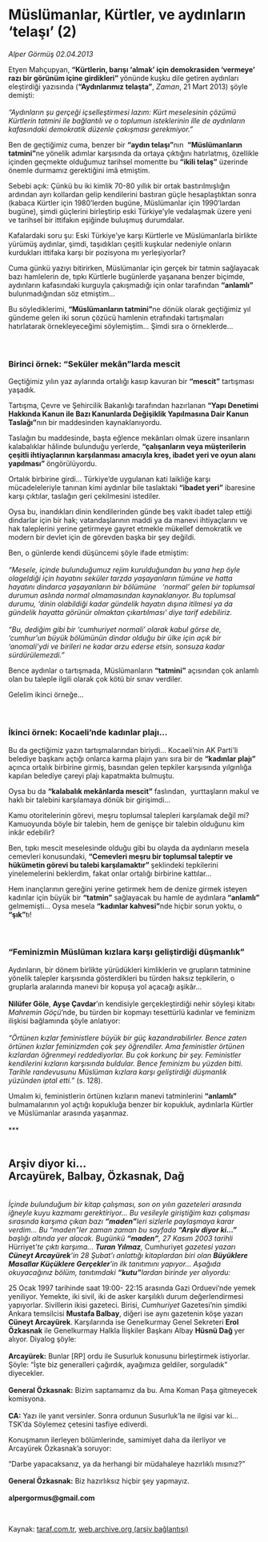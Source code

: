 # Müslümanlar, Kürtler, ve aydınların ‘telaşı’ (2)

*Alper Görmüş 02.04.2013*

<div class="yazi"><p>Etyen Mahçupyan, <b>“Kürtlerin, barışı ‘almak’ için demokrasiden ‘vermeye’ razı bir görünüm içine girdikleri” </b>yönünde<b> </b>kuşku dile getiren aydınları eleştirdiği yazısında (<b>“Aydınlarımız telaşta”</b>, <i>Zaman</i>, 21 Mart 2013) şöyle demişti:<br/><br/><i>“Aydınların şu gerçeği içselleştirmesi lazım: Kürt meselesinin çözümü Kürtlerin tatmini ile bağlantılı ve o toplumun isteklerinin ille de aydınların kafasındaki demokratik düzenle çakışması gerekmiyor.” </i></p>
<p>Ben de geçtiğimiz cuma, benzer bir <b>“aydın telaşı”</b>nın  <b>“Müslümanların tatmini”</b>ne yönelik adımlar karşısında da ortaya çıktığını hatırlatmış, özellikle içinden geçmekte olduğumuz tarihsel momentte bu <b>“ikili telaş”</b> üzerinde önemle durmamız gerektiğini imâ etmiştim.</p>
<p>Sebebi açık: Çünkü bu iki kimlik 70-80 yıllık bir ortak bastırılmışlığın ardından ayrı kollardan gelip kendilerini bastıran güçle hesaplaştıktan sonra (kabaca Kürtler için 1980’lerden bugüne, Müslümanlar için 1990’lardan bugüne), şimdi güçlerini birleştirip eski Türkiye’yle vedalaşmak üzere yeni ve tarihsel bir ittifakın eşiğinde buluşmuş durumdalar.</p>
<p>Kafalardaki soru şu: Eski Türkiye’ye karşı Kürtlerle ve Müslümanlarla birlikte yürümüş aydınlar, şimdi, taşıdıkları çeşitli kuşkular nedeniyle onların kurdukları ittifaka karşı bir pozisyona mı yerleşiyorlar? </p>
<p>Cuma günkü yazıyı bitirirken, Müslümanlar için gerçek bir tatmin sağlayacak bazı hamlelerin de, tıpkı Kürtlerle bugünlerde yaşanana benzer biçimde, aydınların kafasındaki kurguyla çakışmadığı için onlar tarafından <b>“anlamlı”</b> bulunmadığından söz etmiştim... </p>
<p>Bu söylediklerimi, <b>“Müslümanların tatmini”</b>ne dönük olarak geçtiğimiz yıl gündeme gelen iki sorun çözücü hamlenin etrafındaki tartışmaları hatırlatarak örnekleyeceğimi söylemiştim... Şimdi sıra o örneklerde...<br/><br/><br/></p>
<h3>Birinci örnek: “Seküler mekân”larda mescit</h3>
<p>Geçtiğimiz yılın yaz aylarında ortalığı kasıp kavuran bir <b>“mescit”</b> tartışması yaşadık. </p>
<p>Tartışma, Çevre ve Şehircilik Bakanlığı tarafından hazırlanan <b>“Yapı Denetimi Hakkında Kanun ile Bazı Kanunlarda Değişiklik Yapılmasına Dair Kanun Taslağı”</b>nın bir maddesinden kaynaklanıyordu.</p>
<p>Taslağın bu maddesinde, başta eğlence mekânları olmak üzere insanların kalabalıklar hâlinde bulunduğu yerlerde, <b>“çalışanların veya müşterilerin çeşitli ihtiyaçlarının karşılanması amacıyla kreş, ibadet yeri ve oyun alanı yapılması” </b>öngörülüyordu.</p>
<p>Ortalık birbirine girdi... Türkiye’de uygulanan kati laikliğe karşı mücadeleleriyle tanınan kimi aydınlar bile taslaktaki <b>“ibadet yeri”</b> ibaresine karşı çıktılar, taslağın geri çekilmesini istediler.</p>
<p>Oysa bu, inandıkları dinin kendilerinden günde beş vakit ibadet talep ettiği dindarlar için bir hak; vatandaşlarının maddi ya da manevi ihtiyaçlarını ve hak taleplerini yerine getirmeye gayret etmekle mükellef demokratik ve modern bir devlet için de görevden başka bir şey değildi. </p>
<p>Ben, o günlerde kendi düşüncemi şöyle ifade etmiştim:<br/><br/><i>“Mesele, içinde bulunduğumuz rejim kurulduğundan bu yana hep öyle olageldiği için hayatını seküler tarzda yaşayanların tümüne ve hatta hayatını dindarca yaşayanların bir bölümüne   ‘normal’ gelen bir toplumsal durumun aslında normal olmamasından kaynaklanıyor. Bu toplumsal durumu, ‘dinin olabildiği kadar gündelik hayatın dışına itilmesi ya da gündelik hayatta görünür olmaktan çıkartılması’ diye tarif edebiliriz.<br/><br/></i><i>“Bu, dediğim gibi bir ‘cumhuriyet normali’ olarak kabul görse de, ‘cumhur’un büyük bölümünün dindar olduğu bir ülke için açık bir ‘anomali’ydi ve birileri ne kadar arzu ederse etsin, sonsuza kadar sürdürülemezdi.” </i></p>
<p>Bence aydınlar o tartışmada, Müslümanların <b>“tatmini”</b> açısından çok anlamlı olan bu taleple ilgili olarak çok kötü bir sınav verdiler.</p>
<p>Gelelim ikinci örneğe...<br/><br/><br/></p>
<h3>İkinci örnek: Kocaeli’nde kadınlar plajı...</h3>
<p>Bu da geçtiğimiz yazın tartışmalarından biriydi... Kocaeli’nin AK Parti’li belediye başkanı açtığı onlarca karma plajın yanı sıra bir de <b>“kadınlar plajı”</b> açınca ortalık birbirine girmiş, basından gelen tepkiler karşısında yılgınlığa kapılan belediye çareyi plajı kapatmakta bulmuştu.</p>
<p>Oysa bu da <b>“kalabalık mekânlarda mescit”</b> faslından,  yurttaşların makul ve haklı bir talebini karşılamaya dönük bir girişimdi...</p>
<p>Kamu otoritelerinin görevi, meşru toplumsal talepleri karşılamak değil mi? Kamuoyunda böyle bir talebin, hem de genişçe bir talebin olduğunu kim inkâr edebilir? </p>
<p>Ben, tıpkı mescit meselesinde olduğu gibi bu olayda da aydınların mesela cemevleri konusundaki, <b>“Cemevleri meşru bir toplumsal taleptir ve hükümetin görevi bu talebi karşılamaktır” </b>şeklindeki tepkilerini yinelemelerini beklerdim, fakat onlar ortalığı birbirine kattılar...</p>
<p>Hem inançlarının gereğini yerine getirmek hem de denize girmek isteyen kadınlar için büyük bir <b>“tatmin”</b> sağlayacak bu hamle de aydınlara<b> “anlamlı”</b> gelmemişti... Oysa mesela <b>“kadınlar kahvesi”</b>nde hiçbir sorun yoktu, o <b>“şık”</b>tı!<br/><br/><br/></p>
<h3>“Feminizmin Müslüman kızlara karşı geliştirdiği düşmanlık”</h3>
<p>Aydınların, bir dönem birlikte yürüdükleri kimliklerin ve grupların tatminine yönelik talepler karşısında gösterdikleri bu türden haksız tepkilerin, o gruplarla aralarında manevi bir kopuşa yol açacağı aşikâr...<br/><br/><b>Nilüfer Göle</b>, <b>Ayşe Çavdar</b>’ın kendisiyle gerçekleştirdiği nehir söyleşi kitabı <i>Mahremin Göçü</i>’nde, bu türden bir kopmayı tesettürlü kadınlar ve feminizm ilişkisi bağlamında şöyle anlatıyor:<br/><br/><i>“Örtünen kızlar feministlere büyük bir güç kazandırabilirler. Bence zaten örtünen kızlar feminizmden çok şey öğrendiler. Ama feministler örtünen kızlardan öğrenmeyi reddediyorlar. Bu çok korkunç bir şey. Feministler kendilerini kızların karşısında buldular. Bence feminizm bu yüzden bitti. Tarihle randevusunu Müslüman kızlara karşı geliştirdiği düşmanlık yüzünden iptal etti.”</i> (s. 128).</p>
<p>Umalım ki, feministlerin örtünen kızların manevi tatminlerini <b>“anlamlı”</b> bulmamalarının yol açtığı kopukluğa benzer bir kopukluk, aydınlarla Kürtler ve Müslümanlar arasında yaşanmaz.<br/><br/>***<br/><br/></p>
<h2>Arşiv diyor ki... <br/>Arcayürek, Balbay, Özkasnak, Dağ</h2>
<p><i><br/>İçinde bulunduğum bir kitap çalışması, son on yılın gazeteleri arasında iğneyle kuyu kazmamı gerektiriyor... Bu vesileyle giriştiğim kazı çalışması sırasında karşıma çıkan bazı <b>“maden”</b>leri sizlerle paylaşmaya karar verdim... Bu “maden”ler zaman zaman bu sayfada <b>“Arşiv diyor ki...”</b> başlığı altında yer alacak. Bugünkü <b>“maden”</b>, 27 Kasım 2003 tarihli </i>Hürriyet<i>’te çıktı karşıma... <b>Turan Yılmaz</b>, </i>Cumhuriyet<i> gazetesi yazarı <b>Cüneyt Arcayürek</b>’in 28 Şubat’ı anlattığı kitaplardan biri olan <b>Büyüklere Masallar Küçüklere Gerçekler</b>’in ilk tanıtımını yapıyor... Aşağıda okuyacağınız bölüm, tanıtımdaki <b>“kutu”</b>lardan birinde yer alıyordu:    </i></p>
<p>25 Ocak 1997 tarihinde saat 19:00- 22:15 arasında Gazi Orduevi’nde yemek yeniliyor. Yemekte, iki sivil, iki de asker karşılıklı durum değerlendirmesi yapıyorlar. Sivillerin ikisi gazeteci. Birisi, <i>Cumhuriyet </i>Gazetesi’nin şimdiki Ankara temsilcisi <b>Mustafa Balbay</b>, diğeri ise aynı gazetenin köşe yazarı <b>Cüneyt Arcayürek</b>. Karşılarında ise Genelkurmay Genel Sekreteri <b>Erol Özkasnak</b> ile Genelkurmay Halkla İlişkiler Başkanı Albay <b>Hüsnü Dağ </b>yer alıyor. Diyalog şöyle:<br/><br/><b>Arcayürek</b><b>:</b> Bunlar [RP] ordu ile Susurluk konusunu birleştirmek istiyorlar. Şöyle: “İşte biz generalleri çağırdık, ayağımıza geldiler, sorguladık” diyecekler.<br/><br/><b>General Özkasnak</b><b>:</b> Bizim saptamamız da bu. Ama Koman Paşa gitmeyecek komisyona.<br/><br/><b>CA</b><b>:</b> Yazı ile yanıt versinler. Sonra ordunun Susurluk’la ne ilgisi var ki... TSK’da Söylemez çetesini tasfiye ediverdi.</p>
<p>Konuşmanın ilerleyen bölümlerinde, samimiyet daha da ilerliyor ve Arcayürek Özkasnak’a soruyor:</p>
<p>“Darbe yapacaksanız, ya da herhangi bir müdahaleye hazırlıklı mısınız?”<br/><br/><b>General Özkasnak:</b> Biz hazırlıksız hiçbir şey yapmayız. <br/><br/><b>alpergormus@gmail.com</b></p>
<p> </p>
</div>

Kaynak: [taraf.com.tr](http://www.taraf.com.tr:80/alper-gormus/makale-muslumanlar-kurtler-ve-aydinlarin-telasi-2.htm), [web.archive.org (arşiv bağlantısı)](http://web.archive.org/web/20131214083247/http://www.taraf.com.tr:80/alper-gormus/makale-muslumanlar-kurtler-ve-aydinlarin-telasi-2.htm)
